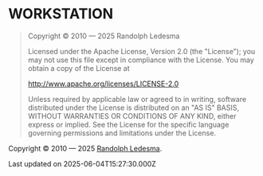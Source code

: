 # WORKSTATION

>  Copyright © 2010 — 2025 Randolph Ledesma
>
> Licensed under the Apache License, Version 2.0 (the "License");
> you may not use this file except in compliance with the License.
> You may obtain a copy of the License at
>
>    http://www.apache.org/licenses/LICENSE-2.0
>
> Unless required by applicable law or agreed to in writing, software
> distributed under the License is distributed on an "AS IS" BASIS,
> WITHOUT WARRANTIES OR CONDITIONS OF ANY KIND, either express or implied.
> See the License for the specific language governing permissions and
> limitations under the License.
>

Copyright © 2010 — 2025 [Randolph Ledesma](https://gitlab.com/randop).

Last updated on 2025-06-04T15:27:30.000Z
